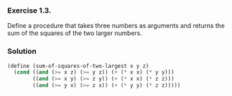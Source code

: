 ### Exercise 1.3.
Define a procedure that takes three numbers as arguments and returns the sum of the squares of the two larger numbers.

### Solution
```scheme
(define (sum-of-squares-of-two-largest x y z)
  (cond ((and (>= x z) (>= y z)) (+ (* x x) (* y y)))
        ((and (>= x y) (>= z y)) (+ (* x x) (* z z)))
        ((and (>= y x) (>= z x)) (+ (* y y) (* z z)))))

```            
